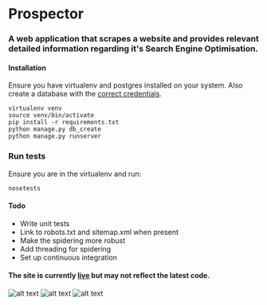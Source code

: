 # Prospector

### A web application that scrapes a website and provides relevant detailed information regarding it's Search Engine Optimisation.


#### Installation

Ensure you have virtualenv and postgres installed on your system. Also create a database with the [correct credentials](https://github.com/Kayra/prospector/blob/master/config.py#L4).

    virtualenv venv
    source venv/bin/activate
    pip install -r requirements.txt
    python manage.py db_create
    python manage.py runserver


### Run tests

Ensure you are in the virtualenv and run:

    nosetests


#### Todo

* Write unit tests
* Link to robots.txt and sitemap.xml when present
* Make the spidering more robust
* Add threading for spidering
* Set up continuous integration

#### The site is currently [live](http://prospector.kayra.co.uk/) but may not reflect the latest code.

![alt text](http://kayra.co.uk/resources/images/prospector.png "Front page")
![alt text](http://kayra.co.uk/resources/images/prospector_list.png "Site list page")
![alt text](http://kayra.co.uk/resources/images/prospector_detail.png "Site inspect page")

